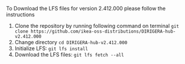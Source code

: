 To Download the LFS files for version 2.412.000 please follow the instructions

1. Clone the repository by running following command on terminal `git clone https://github.com/ikea-oss-distributions/DIRIGERA-hub-v2.412.000`
2. Change directory `cd DIRIGERA-hub-v2.412.000`
3. Initialize LFS: `git lfs install`
4. Download the LFS files: `git lfs fetch --all`
